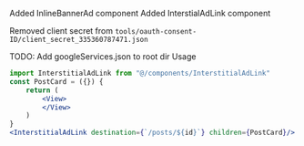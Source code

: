 Added InlineBannerAd component
Added InterstialAdLink component

Removed client secret from `tools/oauth-consent-ID/client_secret_335360787471.json`

TODO:
Add googleServices.json to root dir
Usage

```jsx
import InterstitialAdLink from "@/components/InterstitialAdLink"
const PostCard = ({}) {
    return (
        <View>
        </View>
    )
}
<InterstitialAdLink destination={`/posts/${id}`} children={PostCard}/>
```
